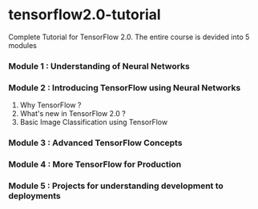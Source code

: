 # tensorflow2.0-tutorial
Complete Tutorial for TensorFlow 2.0. The entire course is devided into 5 modules

### Module 1 : Understanding of Neural Networks
### Module 2 : Introducing TensorFlow using Neural Networks
1. Why TensorFlow ?
2. What's new in TensorFlow 2.0 ?
3. Basic Image Classification using TensorFlow
### Module 3 : Advanced TensorFlow Concepts
### Module 4 : More TensorFlow for Production
### Module 5 : Projects for understanding development to deployments


